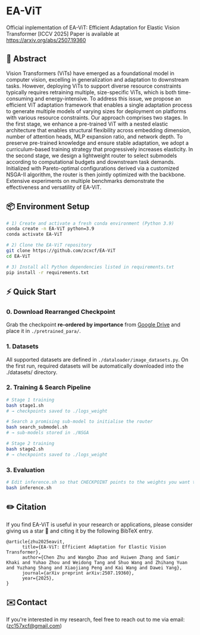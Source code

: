 # EA-ViT
Official inplementation of EA-ViT: Efficient Adaptation for Elastic Vision Transformer [ICCV 2025]
Paper is available at https://arxiv.org/abs/2507.19360

## 📝 Abstract
Vision Transformers (ViTs) have emerged as a foundational model in computer vision, excelling in generalization and adaptation to downstream tasks. However, deploying ViTs to support diverse resource constraints typically requires retraining multiple, size-specific ViTs, which is both time-consuming and energy-intensive.
To address this issue, we propose an efficient ViT adaptation framework that enables a single adaptation process to generate multiple models of varying sizes for deployment on platforms with various resource constraints.
Our approach comprises two stages. In the first stage, we enhance a pre-trained ViT with a nested elastic architecture that enables structural flexibility across embedding dimension, number of attention heads, MLP expansion ratio, and network depth. To preserve pre-trained knowledge and ensure stable adaptation, we adopt a curriculum-based training strategy that progressively increases elasticity. In the second stage, we design a lightweight router to select submodels according to computational budgets and downstream task demands. Initialized with Pareto-optimal configurations derived via a customized NSGA-II algorithm, the router is then jointly optimized with the backbone.
Extensive experiments on multiple benchmarks demonstrate the effectiveness and versatility of EA-ViT. 


## 📦 Environment Setup

```bash
# 1) Create and activate a fresh conda environment (Python 3.9)
conda create -n EA-ViT python=3.9
conda activate EA-ViT

# 2) Clone the EA-ViT repository
git clone https://github.com/zcxcf/EA-ViT
cd EA-ViT

# 3) Install all Python dependencies listed in requirements.txt
pip install -r requirements.txt
```
## ⚡ Quick Start

### 0. Download Rearranged Checkpoint
Grab the checkpoint **re-ordered by importance** from [Google Drive](https://drive.google.com/file/d/1f1ku-vQlzGDwGPr9FAMsbrVGgg03ocBT/view?usp=drive_link) and place it in `./pretrained_para/`.

### 1. Datasets

All supported datasets are defined in `./dataloader/image_datasets.py`.
On the first run, required datasets will be automatically downloaded into the ./datasets/ directory.

### 2. Training & Search Pipeline

```bash
# Stage 1 training
bash stage1.sh
# → checkpoints saved to ./logs_weight

# Search a promising sub-model to initialise the router
bash search_submodel.sh
# → sub-models stored in ./NSGA

# Stage 2 training
bash stage2.sh
# → checkpoints saved to ./logs_weight

```
### 3. Evaluation
```bash
# Edit inference.sh so that CHECKPOINT points to the weights you want to evaluate
bash inference.sh
```

## ✏️ Citation
If you find EA-ViT is useful in your research or applications, please consider giving us a star 🌟 and citing it by the following BibTeX entry.

```
@article{zhu2025eavit,
      title={EA-ViT: Efficient Adaptation for Elastic Vision Transformer}, 
      author={Chen Zhu and Wangbo Zhao and Huiwen Zhang and Samir Khaki and Yuhao Zhou and Weidong Tang and Shuo Wang and Zhihang Yuan and Yuzhang Shang and Xiaojiang Peng and Kai Wang and Dawei Yang},
      journal={arXiv preprint arXiv:2507.19360},
      year={2025},
}
```
## ✉️ Contact
If you're interested in my research, feel free to reach out to me via email: (zc157xcf@gmail.com)

